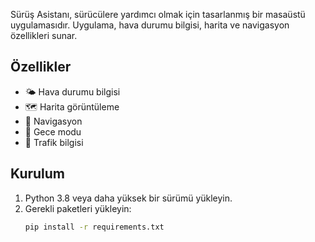 Sürüş Asistanı, sürücülere yardımcı olmak için tasarlanmış bir masaüstü uygulamasıdır. Uygulama, hava durumu bilgisi, harita ve navigasyon özellikleri sunar.

## Özellikler

- 🌤️ Hava durumu bilgisi
- 🗺️ Harita görüntüleme
- 🚗 Navigasyon
- 🌙 Gece modu
- 🚦 Trafik bilgisi

## Kurulum

1. Python 3.8 veya daha yüksek bir sürümü yükleyin.
2. Gerekli paketleri yükleyin:
   ```bash
   pip install -r requirements.txt
